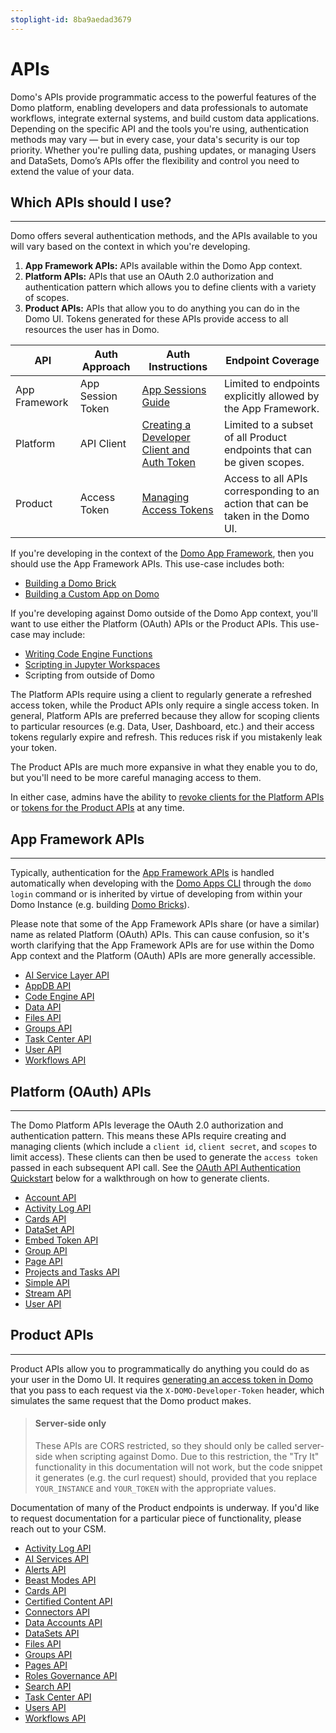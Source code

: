 ```yaml
---
stoplight-id: 8ba9aedad3679
---
```


# APIs

Domo's APIs provide programmatic access to the powerful features of the Domo platform, enabling developers and data professionals to automate workflows, integrate external systems, and build custom data applications. Depending on the specific API and the tools you're using, authentication methods may vary — but in every case, your data's security is our top priority. Whether you're pulling data, pushing updates, or managing Users and DataSets, Domo’s APIs offer the flexibility and control you need to extend the value of your data.

## Which APIs should I use?

---

Domo offers several authentication methods, and the APIs available to you will vary based on the context in which you're developing.

1. **App Framework APIs:** APIs available within the Domo App context.
2. **Platform APIs:** APIs that use an OAuth 2.0 authorization and authentication pattern which allows you to define clients with a variety of scopes.
3. **Product APIs:** APIs that allow you to do anything you can do in the Domo UI. Tokens generated for these APIs provide access to all resources the user has in Domo.

| API           | Auth Approach     | Auth Instructions                                                                                                | Endpoint Coverage                                                               |
| ------------- | ----------------- | ---------------------------------------------------------------------------------------------------------------- | ------------------------------------------------------------------------------- |
| App Framework | App Session Token | [App Sessions Guide](../Apps/App-Framework/Guides/app-sessions.md)                                               | Limited to endpoints explicitly allowed by the App Framework.                   |
| Platform      | API Client        | [Creating a Developer Client and Auth Token](https://developer.domo.com/portal/1845fc11bbe5d-api-authentication) | Limited to a subset of all Product endpoints that can be given scopes.          |
| Product       | Access Token      | [Managing Access Tokens](https://domo-support.domo.com/s/article/360042934494?language=en_US)                    | Access to all APIs corresponding to an action that can be taken in the Domo UI. |

If you're developing in the context of the [Domo App Framework](../Apps/App-Framework/Welcome.md), then you should use the App Framework APIs. This use-case includes both:

- [Building a Domo Brick](../Apps/DDX-Bricks/Quickstart/overview.md)
- [Building a Custom App on Domo](../Apps/App-Framework/Welcome.md)

If you're developing against Domo outside of the Domo App context, you'll want to use either the Platform (OAuth) APIs or the Product APIs. This use-case may include:

- [Writing Code Engine Functions](https://domo-support.domo.com/s/article/000005173?language=en_US)
- [Scripting in Jupyter Workspaces](../Data-Science/jupyter.md)
- Scripting from outside of Domo

The Platform APIs require using a client to regularly generate a refreshed access token, while the Product APIs only require a single access token. In general, Platform APIs are preferred because they allow for scoping clients to particular resources (e.g. Data, User, Dashboard, etc.) and their access tokens regularly expire and refresh. This reduces risk if you mistakenly leak your token.

The Product APIs are much more expansive in what they enable you to do, but you'll need to be more careful managing access to them.

In either case, admins have the ability to [revoke clients for the Platform APIs](https://domo-support.domo.com/s/article/000005240?language=en_US) or [tokens for the Product APIs](https://domo-support.domo.com/s/article/360042934494?language=en_US) at any time.

## App Framework APIs

---

Typically, authentication for the [App Framework APIs](../Domo-App-APIs/AppDB-API.md) is handled automatically when developing with the [Domo Apps CLI](../Apps/App-Framework/Tools/domo-CLI.md) through the `domo login` command or is inherited by virtue of developing from within your Domo Instance (e.g. building [Domo Bricks](../Apps/DDX-Bricks/Quickstart/overview.md)).

Please note that some of the App Framework APIs share (or have a similar) name as related Platform (OAuth) APIs. This can cause confusion, so it's worth clarifying that the App Framework APIs are for use within the Domo App context and the Platform (OAuth) APIs are more generally accessible.

- [AI Service Layer API](../Domo-App-APIs/AI-Service-Layer-API.md)
- [AppDB API](../Domo-App-APIs/AppDB-API.md)
- [Code Engine API](../Domo-App-APIs/Code-Engine-API.md)
- [Data API](../Domo-App-APIs/Data-API.md)
- [Files API](../Domo-App-APIs/Files-API.md)
- [Groups API](../Domo-App-APIs/Groups-API.md)
- [Task Center API](../Domo-App-APIs/Queues-and-Tasks-API.md)
- [User API](../Domo-App-APIs/User-API.md)
- [Workflows API](../Domo-App-APIs/Workflows-API.md)

## Platform (OAuth) APIs

---

The Domo Platform APIs leverage the OAuth 2.0 authorization and authentication pattern. This means
these APIs require creating and managing clients (which include a `client id`, `client secret`, and `scopes` to limit access). These clients can then be used to generate the `access token` passed in each subsequent API call. See the [OAuth API Authentication Quickstart](../API-Reference/Domo-APIs/API-Authentication.yaml) below for a walkthrough on how to generate clients.

- [Account API](../API-Reference/Domo-APIs/Account-API.yaml)
- [Activity Log API](../API-Reference/Domo-APIs/Activity-Log-API.yaml)
- [Cards API](../API-Reference/Domo-APIs/Card-API.yaml)
- [DataSet API](../API-Reference/Domo-APIs/DataSet-API.yaml)
- [Embed Token API](../API-Reference/Embed-APIs/Embed-Token-API.yaml)
- [Group API](../API-Reference/Domo-APIs/Group-API.yaml)
- [Page API](../API-Reference/Domo-APIs/Page-API.yaml)
- [Projects and Tasks API](../API-Reference/Domo-APIs/Projects-And-Tasks-API.yaml)
- [Simple API](../API-Reference/Domo-APIs/Simple-API.yaml)
- [Stream API](../API-Reference/Domo-APIs/Stream-API.yaml)
- [User API](../API-Reference/Domo-APIs/User-API.yaml)

## Product APIs

---

Product APIs allow you to programmatically do anything you could do as your user in the Domo UI. It requires [generating an access token in Domo](https://domo-support.domo.com/s/article/360042934494?language=en_US) that you pass to each request via the `X-DOMO-Developer-Token` header, which simulates the same request that the Domo product makes.

<!-- theme: warning -->

> #### Server-side only
>
> These APIs are CORS restricted, so they should only be called server-side when scripting against Domo. Due to this restriction, the "Try It" functionality in this documentation will not work, but the code snippet it generates (e.g. the curl request) should, provided that you replace `YOUR_INSTANCE` and `YOUR_TOKEN` with the appropriate values.

Documentation of many of the Product endpoints is underway. If you'd like to request documentation for a particular piece of functionality, please reach out to your CSM.

- [Activity Log API](../API-Reference/Product-APIs/Activity-Log.md)
- [AI Services API](../API-Reference/Product-APIs/AI-Services.md)
- [Alerts API](../API-Reference/Product-APIs/Alerts.md)
- [Beast Modes API](../API-Reference/Product-APIs/Beast-Modes.md)
- [Cards API](../API-Reference/Product-APIs/Cards.md)
- [Certified Content API](../API-Reference/Product-APIs/Certified-Content.md)
- [Connectors API](../API-Reference/Product-APIs/Connectors.md)
- [Data Accounts API](../API-Reference/Product-APIs/Data-Accounts.md)
- [DataSets API](../API-Reference/Product-APIs/Datasets.md)
- [Files API](../API-Reference/Product-APIs/Files.md)
- [Groups API](../API-Reference/Product-APIs/Groups.md)
- [Pages API](../API-Reference/Product-APIs/Pages.md)
- [Roles Governance API](../API-Reference/Product-APIs/Roles-Governance.md)
- [Search API](../API-Reference/Product-APIs/Search.md)
- [Task Center API](../API-Reference/Product-APIs/Task-Center.md)
- [Users API](../API-Reference/Product-APIs/Users.md)
- [Workflows API](../API-Reference/Product-APIs/Workflows.md)
